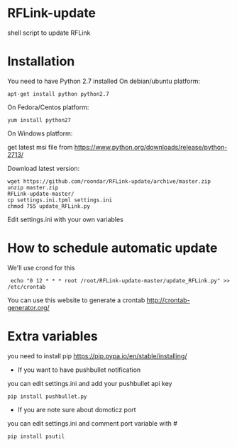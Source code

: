 # RFLink-update
shell script to update RFLink

# Installation

You need to have Python 2.7 installed
On debian/ubuntu platform:

    apt-get install python python2.7
    
On Fedora/Centos platform:

    yum install python27 

On Windows platform:

 get latest msi file from https://www.python.org/downloads/release/python-2713/
 
Download latest version:

    wget https://github.com/roondar/RFLink-update/archive/master.zip
    unzip master.zip
    RFLink-update-master/
    cp settings.ini.tpml settings.ini
    chmod 755 update_RFLink.py

Edit settings.ini with your own variables

# How to schedule automatic update

 We'll use crond for this
 
     echo "0 12 * * * root /root/RFLink-update-master/update_RFLink.py" >> /etc/crontab

You can use this website to generate a crontab http://crontab-generator.org/

# Extra variables
you need to install pip https://pip.pypa.io/en/stable/installing/

* If you want to have pushbullet notification

you can edit settings.ini and add your pushbullet api key

    pip install pushbullet.py

* If you are note sure about domoticz port

you can edit settings.ini and comment port variable with #

    pip install psutil
